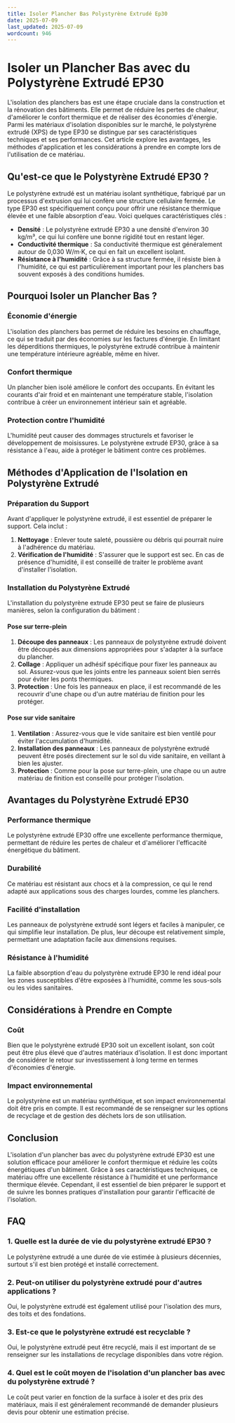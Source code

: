 ```yaml
---
title: Isoler Plancher Bas Polystyrène Extrudé Ep30
date: 2025-07-09
last_updated: 2025-07-09
wordcount: 946
---
```


# Isoler un Plancher Bas avec du Polystyrène Extrudé EP30

L'isolation des planchers bas est une étape cruciale dans la construction et la rénovation des bâtiments. Elle permet de réduire les pertes de chaleur, d'améliorer le confort thermique et de réaliser des économies d'énergie. Parmi les matériaux d'isolation disponibles sur le marché, le polystyrène extrudé (XPS) de type EP30 se distingue par ses caractéristiques techniques et ses performances. Cet article explore les avantages, les méthodes d'application et les considérations à prendre en compte lors de l'utilisation de ce matériau.

## Qu'est-ce que le Polystyrène Extrudé EP30 ?

Le polystyrène extrudé est un matériau isolant synthétique, fabriqué par un processus d'extrusion qui lui confère une structure cellulaire fermée. Le type EP30 est spécifiquement conçu pour offrir une résistance thermique élevée et une faible absorption d'eau. Voici quelques caractéristiques clés :

- **Densité** : Le polystyrène extrudé EP30 a une densité d'environ 30 kg/m³, ce qui lui confère une bonne rigidité tout en restant léger.
- **Conductivité thermique** : Sa conductivité thermique est généralement autour de 0,030 W/m·K, ce qui en fait un excellent isolant.
- **Résistance à l'humidité** : Grâce à sa structure fermée, il résiste bien à l'humidité, ce qui est particulièrement important pour les planchers bas souvent exposés à des conditions humides.

## Pourquoi Isoler un Plancher Bas ?

### Économie d'énergie

L'isolation des planchers bas permet de réduire les besoins en chauffage, ce qui se traduit par des économies sur les factures d'énergie. En limitant les déperditions thermiques, le polystyrène extrudé contribue à maintenir une température intérieure agréable, même en hiver.

### Confort thermique

Un plancher bien isolé améliore le confort des occupants. En évitant les courants d'air froid et en maintenant une température stable, l'isolation contribue à créer un environnement intérieur sain et agréable.

### Protection contre l'humidité

L'humidité peut causer des dommages structurels et favoriser le développement de moisissures. Le polystyrène extrudé EP30, grâce à sa résistance à l'eau, aide à protéger le bâtiment contre ces problèmes.

## Méthodes d'Application de l'Isolation en Polystyrène Extrudé

### Préparation du Support

Avant d'appliquer le polystyrène extrudé, il est essentiel de préparer le support. Cela inclut :

1. **Nettoyage** : Enlever toute saleté, poussière ou débris qui pourrait nuire à l'adhérence du matériau.
2. **Vérification de l'humidité** : S'assurer que le support est sec. En cas de présence d'humidité, il est conseillé de traiter le problème avant d'installer l'isolation.

### Installation du Polystyrène Extrudé

L'installation du polystyrène extrudé EP30 peut se faire de plusieurs manières, selon la configuration du bâtiment :

#### Pose sur terre-plein

1. **Découpe des panneaux** : Les panneaux de polystyrène extrudé doivent être découpés aux dimensions appropriées pour s'adapter à la surface du plancher.
2. **Collage** : Appliquer un adhésif spécifique pour fixer les panneaux au sol. Assurez-vous que les joints entre les panneaux soient bien serrés pour éviter les ponts thermiques.
3. **Protection** : Une fois les panneaux en place, il est recommandé de les recouvrir d'une chape ou d'un autre matériau de finition pour les protéger.

#### Pose sur vide sanitaire

1. **Ventilation** : Assurez-vous que le vide sanitaire est bien ventilé pour éviter l'accumulation d'humidité.
2. **Installation des panneaux** : Les panneaux de polystyrène extrudé peuvent être posés directement sur le sol du vide sanitaire, en veillant à bien les ajuster.
3. **Protection** : Comme pour la pose sur terre-plein, une chape ou un autre matériau de finition est conseillé pour protéger l'isolation.

## Avantages du Polystyrène Extrudé EP30

### Performance thermique

Le polystyrène extrudé EP30 offre une excellente performance thermique, permettant de réduire les pertes de chaleur et d'améliorer l'efficacité énergétique du bâtiment.

### Durabilité

Ce matériau est résistant aux chocs et à la compression, ce qui le rend adapté aux applications sous des charges lourdes, comme les planchers.

### Facilité d'installation

Les panneaux de polystyrène extrudé sont légers et faciles à manipuler, ce qui simplifie leur installation. De plus, leur découpe est relativement simple, permettant une adaptation facile aux dimensions requises.

### Résistance à l'humidité

La faible absorption d'eau du polystyrène extrudé EP30 le rend idéal pour les zones susceptibles d'être exposées à l'humidité, comme les sous-sols ou les vides sanitaires.

## Considérations à Prendre en Compte

### Coût

Bien que le polystyrène extrudé EP30 soit un excellent isolant, son coût peut être plus élevé que d'autres matériaux d'isolation. Il est donc important de considérer le retour sur investissement à long terme en termes d'économies d'énergie.

### Impact environnemental

Le polystyrène est un matériau synthétique, et son impact environnemental doit être pris en compte. Il est recommandé de se renseigner sur les options de recyclage et de gestion des déchets lors de son utilisation.

## Conclusion

L'isolation d'un plancher bas avec du polystyrène extrudé EP30 est une solution efficace pour améliorer le confort thermique et réduire les coûts énergétiques d'un bâtiment. Grâce à ses caractéristiques techniques, ce matériau offre une excellente résistance à l'humidité et une performance thermique élevée. Cependant, il est essentiel de bien préparer le support et de suivre les bonnes pratiques d'installation pour garantir l'efficacité de l'isolation.

## FAQ

### 1. Quelle est la durée de vie du polystyrène extrudé EP30 ?

Le polystyrène extrudé a une durée de vie estimée à plusieurs décennies, surtout s'il est bien protégé et installé correctement.

### 2. Peut-on utiliser du polystyrène extrudé pour d'autres applications ?

Oui, le polystyrène extrudé est également utilisé pour l'isolation des murs, des toits et des fondations.

### 3. Est-ce que le polystyrène extrudé est recyclable ?

Oui, le polystyrène extrudé peut être recyclé, mais il est important de se renseigner sur les installations de recyclage disponibles dans votre région.

### 4. Quel est le coût moyen de l'isolation d'un plancher bas avec du polystyrène extrudé ?

Le coût peut varier en fonction de la surface à isoler et des prix des matériaux, mais il est généralement recommandé de demander plusieurs devis pour obtenir une estimation précise.